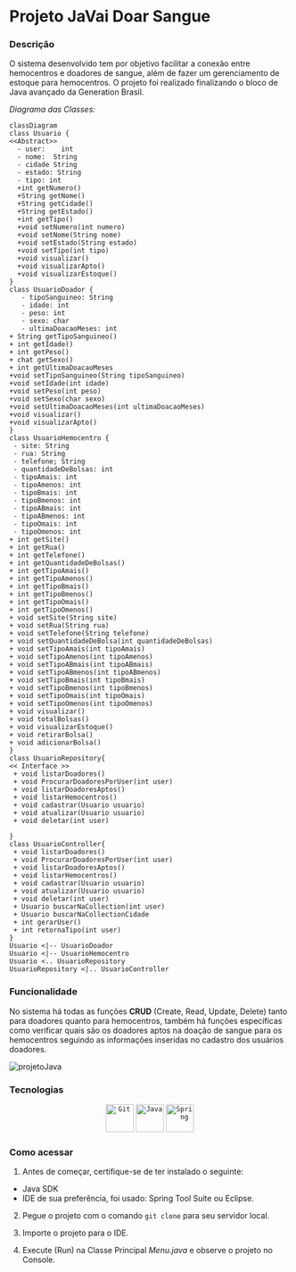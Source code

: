 # Projeto JaVai Doar Sangue
### Descrição

O sistema desenvolvido tem por objetivo facilitar a conexão entre hemocentros e doadores de sangue, além de fazer um gerenciamento de estoque para hemocentros. O projeto foi realizado finalizando o bloco de Java avançado da Generation Brasil.

*Diagrama das Classes:* 

```mermaid
classDiagram
class Usuario {
<<Abstract>>
  - user:    int
  - nome:  String
  - cidade String
  - estado: String
  - tipo: int
  +int getNumero()
  +String getNome()
  +String getCidade()
  +String getEstado()
  +int getTipo()
  +void setNumero(int numero)
  +void setNome(String nome)
  +void setEstado(String estado)
  +void setTipo(int tipo)
  +void visualizar()
  +void visualizarApto()
  +void visualizarEstoque()
}
class UsuarioDoador {
   - tipoSanguineo: String
   - idade: int
   - peso: int
   - sexo: char
   - ultimaDoacaoMeses: int
+ String getTipoSanguineo()
+ int getIdade()
+ int getPeso()
+ chat getSexo()
+ int getUltimaDoacaoMeses
+void setTipoSanguineo(String tipoSanguineo)
+void setIdade(int idade)
+void setPeso(int peso)
+void setSexo(char sexo)
+void setUltimaDoacaoMeses(int ultimaDoacaoMeses)
+void visualizar()
+void visualizarApto()
}
class UsuarioHemocentro {
 - site: String
 - rua: String
 - telefone; String
 - quantidadeDeBolsas: int
 - tipoAmais: int
 - tipoAmenos: int
 - tipoBmais: int
 - tipoBmenos: int
 - tipoABmais: int
 - tipoABmenos: int
 - tipoOmais: int
 - tipoOmenos: int
+ int getSite()
+ int getRua()
+ int getTelefone()
+ int getQuantidadeDeBolsas()
+ int getTipoAmais()
+ int getTipoAmenos()
+ int getTipoBmais()
+ int getTipoBmenos()
+ int getTipoOmais()
+ int getTipoOmenos()
+ void setSite(String site)
+ void setRua(String rua)
+ void setTelefone(String telefone)
+ void setQuantidadeDeBolsa(int quantidadeDeBolsas)
+ void setTipoAmais(int tipoAmais)
+ void setTipoAmenos(int tipoAmenos)
+ void setTipoABmais(int tipoABmais)
+ void setTipoABmenos(int tipoABmenos)
+ void setTipoBmais(int tipoBmais)
+ void setTipoBmenos(int tipoBmenos)
+ void setTipoOmais(int tipoOmais)
+ void setTipoOmenos(int tipoOmenos)
+ void visualizar()
+ void totalBolsas()
+ void visualizarEstoque()
+ void retirarBolsa()
+ void adicionarBolsa()
}
class UsuarioRepository{
<< Interface >>
 + void listarDoadores()
 + void ProcurarDoadoresPorUser(int user)
 + void listarDoadoresAptos()
 + void listarHemocentros()
 + void cadastrar(Usuario usuario)
 + void atualizar(Usuario usuario)
 + void deletar(int user)

}
class UsuarioController{
 + void listarDoadores()
 + void ProcurarDoadoresPorUser(int user)
 + void listarDoadoresAptos()
 + void listarHemocentros()
 + void cadastrar(Usuario usuario)
 + void atualizar(Usuario usuario)
 + void deletar(int user)
 + Usuario buscarNaCollection(int user)
 + Usuario buscarNaCollectionCidade
 + int gerarUser()
 + int retornaTipo(int user)
}
Usuario <|-- UsuarioDoador
Usuario <|-- UsuarioHemocentro
Usuario <.. UsuarioRepository
UsuarioRepository <|.. UsuarioController
```



### Funcionalidade

No sistema há todas as funções **CRUD** (Create, Read, Update, Delete) tanto para doadores quanto para hemocentros, também há funções específicas como verificar quais são os doadores aptos na doação de sangue para os hemocentros seguindo as informações inseridas no cadastro dos usuários doadores.

![projetoJava](https://github.com/maurilosantos/JavaiDoarSangue/blob/main/ProjetoJava.gif?raw=true)

### Tecnologias

<div align="center"> 	<code><img height="50" src="https://user-images.githubusercontent.com/25181517/192108372-f71d70ac-7ae6-4c0d-8395-51d8870c2ef0.png" alt="Git" title="Git" /></code> 	<code><img height="50" src="https://user-images.githubusercontent.com/25181517/117201156-9a724800-adec-11eb-9a9d-3cd0f67da4bc.png" alt="Java" title="Java" /></code> 	<code><img height="50" src="https://user-images.githubusercontent.com/25181517/117201470-f6d56780-adec-11eb-8f7c-e70e376cfd07.png" alt="Spring" title="Spring" /></code> </div>

### Como acessar

1. Antes de começar, certifique-se de ter instalado o seguinte:

- Java SDK
- IDE de sua preferência, foi usado: Spring Tool Suite ou Eclipse.

2. Pegue o projeto com o comando `git clone` para seu servidor local.

3. Importe o projeto para o IDE.
4. Execute (Run) na Classe Principal *Menu.java* e observe o projeto no Console.
